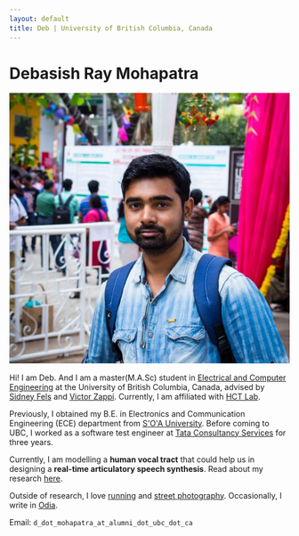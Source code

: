 ```yaml
---
layout: default
title: Deb | University of British Columbia, Canada
---
```

	
	
# Debasish Ray Mohapatra #

<img src="img/Capture.JPG" alt="Photo" class="leftside_image">

Hi! I am Deb. And I am a master(M.A.Sc) student in [Electrical and Computer Engineering](http://www.ece.ubc.ca/) at the University of British Columbia, Canada, advised by [Sidney Fels](https://www.ece.ubc.ca/faculty/sid-fels) and [Victor Zappi](https://toomuchidle.com/). Currently, I am affiliated with [HCT Lab](http://hct.ece.ubc.ca/).

Previously, I obtained my B.E. in Electronics and Communication Engineering (ECE) department from [S'O'A University](https://www.soa.ac.in/iter). Before coming to UBC, I worked as a software test engineer at [Tata Consultancy Services](https://www.tcs.com/) for three years.

Currently, I am modelling a **human vocal tract** that could help us in designing a **real-time articulatory speech synthesis**. Read about my research [here](/projects).

Outside of research, I love [running](https://www.strava.com/athletes/45967561) and [street photography](https://500px.com/debasishraymohapatra). Occasionally, I write in [Odia](/MyWriting). 
			
Email: `d_dot_mohapatra_at_alumni_dot_ubc_dot_ca`


